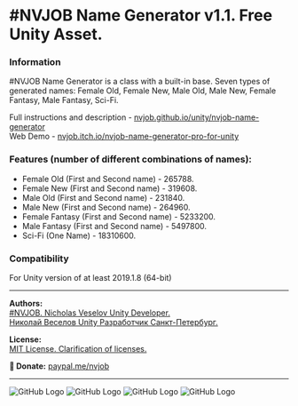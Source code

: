 # #NVJOB Name Generator v1.1. Free Unity Asset.

### Information

#NVJOB Name Generator is a class with a built-in base.
Seven types of generated names: Female Old, Female New, Male Old, Male New, Female Fantasy, Male Fantasy, Sci-Fi.

Full instructions and description - [nvjob.github.io/unity/nvjob-name-generator](https://nvjob.github.io/unity/nvjob-name-generator)<br>
Web Demo - [nvjob.itch.io/nvjob-name-generator-pro-for-unity](https://nvjob.itch.io/nvjob-name-generator-pro-for-unity)

### Features (number of different combinations of names):
- Female Old (First and Second name) - 265788.
- Female New (First and Second name) - 319608.
- Male Old (First and Second name) - 231840.
- Male New (First and Second name) - 264960.
- Female Fantasy (First and Second name) - 5233200.
- Male Fantasy (First and Second name) - 5497800.
- Sci-Fi (One Name) - 18310600.

### Compatibility

For Unity version of at least 2019.1.8 (64-bit)

-------------------------------------------------------------------

**Authors:** <br>
[#NVJOB. Nicholas Veselov Unity Developer.](https://nvjob.github.io)<br>
[Николай Веселов Unity Разработчик Санкт-Петербург.](https://nvjob.github.io)

**License:** <br>
[MIT License. Clarification of licenses.](https://nvjob.github.io/mit-license)

**🖤 Donate:** [paypal.me/nvjob](https://paypal.me/nvjob)

-------------------------------------------------------------------

![GitHub Logo](https://raw.githubusercontent.com/nvjob/nvjob.github.io/master/repo/unity%20assets/name-generator-pro/pic/2.jpg)
![GitHub Logo](https://raw.githubusercontent.com/nvjob/nvjob.github.io/master/repo/unity%20assets/name-generator-pro/pic/0.jpg)
![GitHub Logo](https://raw.githubusercontent.com/nvjob/nvjob.github.io/master/repo/unity%20assets/name-generator-pro/pic/1.jpg)
![GitHub Logo](https://raw.githubusercontent.com/nvjob/nvjob.github.io/master/repo/unity%20assets/name-generator-pro/pic/3.jpg)
